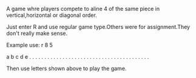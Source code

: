 A game whre players compete to aline 4 of the same piece in vertical,horizontal or diagonal order.

Just enter R and use regular game type.Others were for assignment.They don't really make sense.


Example use:
r
8
5

a b c d e
. . . . .
. . . . .
. . . . .
. . . . .
. . . . .
. . . . .
. . . . .
. . . . .

Then use letters shown above to play the game.
